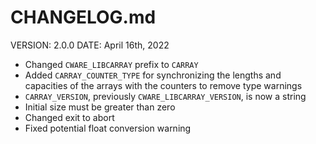 # CHANGELOG.md

VERSION: 2.0.0
DATE: April 16th, 2022

+ Changed `CWARE_LIBCARRAY` prefix to `CARRAY`
+ Added `CARRAY_COUNTER_TYPE` for synchronizing the lengths and capacities of
  the arrays with the counters to remove type warnings
+ `CARRAY_VERSION`, previously `CWARE_LIBCARRAY_VERSION`, is now a string
+ Initial size must be greater than zero
+ Changed exit to abort
+ Fixed potential float conversion warning
